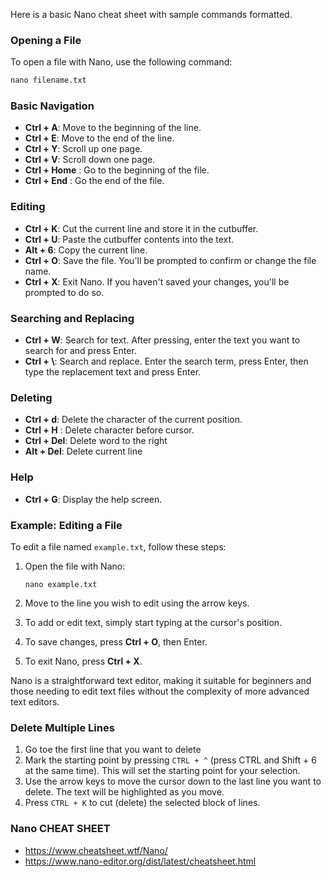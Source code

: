 Here is a basic Nano cheat sheet with sample commands formatted.

### Opening a File
To open a file with Nano, use the following command:
```cmd
nano filename.txt
```

### Basic Navigation
- **Ctrl + A**: Move to the beginning of the line.
- **Ctrl + E**: Move to the end of the line.
- **Ctrl + Y**: Scroll up one page.
- **Ctrl + V**: Scroll down one page.
- **Ctrl + Home** : Go to the beginning of the file.
- **Ctrl + End** : Go the end of the file.

### Editing
- **Ctrl + K**: Cut the current line and store it in the cutbuffer.
- **Ctrl + U**: Paste the cutbuffer contents into the text.
- **Alt + 6**: Copy the current line. 
- **Ctrl + O**: Save the file. You'll be prompted to confirm or change the file name.
- **Ctrl + X**: Exit Nano. If you haven't saved your changes, you'll be prompted to do so.

### Searching and Replacing
- **Ctrl + W**: Search for text. After pressing, enter the text you want to search for and press Enter.
- **Ctrl + \\**: Search and replace. Enter the search term, press Enter, then type the replacement text and press Enter.

### Deleting
- **Ctrl + d**: Delete the character of the current position.
- **Ctrl + H** : Delete character before cursor.
- **Ctrl + Del**: Delete word to the right
- **Alt + Del**: Delete current line 

### Help
- **Ctrl + G**: Display the help screen.

### Example: Editing a File
To edit a file named `example.txt`, follow these steps:

1. Open the file with Nano:
    ```
    nano example.txt
    ```

2. Move to the line you wish to edit using the arrow keys.

3. To add or edit text, simply start typing at the cursor's position.

4. To save changes, press **Ctrl + O**, then Enter.

5. To exit Nano, press **Ctrl + X**.

Nano is a straightforward text editor, making it suitable for beginners and those needing to edit text files without the complexity of more advanced text editors.

### Delete Multiple Lines 

1. Go toe the first line that you want to delete
2. Mark the starting point by pressing ``CTRL + ^`` (press CTRL and Shift + 6 at the same time). This will set the starting point for your selection.
3. Use the arrow keys to move the cursor down to the last line you want to delete. The text will be highlighted as you move.
4. Press ``CTRL + K`` to cut (delete) the selected block of lines.
   
### Nano CHEAT SHEET
- https://www.cheatsheet.wtf/Nano/
- https://www.nano-editor.org/dist/latest/cheatsheet.html
